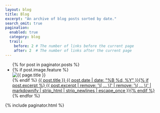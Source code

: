 ```yaml
---
layout: blog
title: Blog
excerpt: "An archive of blog posts sorted by date."
search_omit: true
pagination:
  enabled: true
  category: blog
  trail:
    before: 2 # The number of links before the current page
    after: 2  # The number of links after the current page
---
```

<!-- This loops through the paginated posts for post in paginator.posts } -->

<ul class="post-list">
{% for post in paginator.posts %}
  <li><article>
  {% if post.image.feature %}<div class="entry-feature-image"><img src="{{ site.url }}/images/{{ post.image.feature }}" class="entry-feature-image" alt="{{ page.title }}"></div>{% endif %}
  <a href="{{ site.url }}{{ post.url }}">{{ post.title }} <span class="entry-date"><time datetime="{{ post.date | date_to_xmlschema }}">{{ post.date | date: "%B %d, %Y" }}</time></span>{% if post.excerpt %} <span class="excerpt">{{ post.excerpt | remove: '\[ ... \]' | remove: '\( ... \)' | markdownify | strip_html | strip_newlines | escape_once }}</span>{% endif %}</a>
  </article></li>
{% endfor %}
</ul>

{% include paginator.html %}
